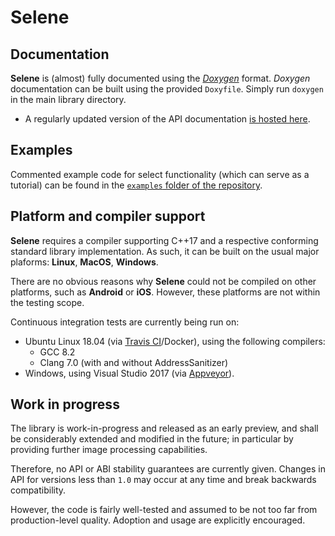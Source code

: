# Selene

## Documentation

**Selene** is (almost) fully documented using the [_Doxygen_](http://www.stack.nl/~dimitri/doxygen/) format.
_Doxygen_ documentation can be built using the provided `Doxyfile`.
Simply run `doxygen` in the main library directory.

* A regularly updated version of the API documentation [is hosted here](https://selene-lib.org/docs/).

## Examples

Commented example code for select functionality (which can serve as a tutorial) can be found in the
[`examples` folder of the repository](../examples).

## Platform and compiler support

**Selene** requires a compiler supporting C++17 and a respective conforming standard library implementation.
As such, it can be built on the usual major plaforms: **Linux**, **MacOS**, **Windows**.

There are no obvious reasons why **Selene** could not be compiled on other platforms, such as **Android** or **iOS**.
However, these platforms are not within the testing scope.

Continuous integration tests are currently being run on:
- Ubuntu Linux 18.04  (via [Travis CI](https://travis-ci.org/)/Docker), using the following compilers:
    - GCC 8.2
    - Clang 7.0 (with and without AddressSanitizer)
- Windows, using Visual Studio 2017 (via [Appveyor](https://www.appveyor.com/)).

## Work in progress

The library is work-in-progress and released as an early preview, and shall be considerably extended and modified in
the future; in particular by providing further image processing capabilities.

Therefore, no API or ABI stability guarantees are currently given.
Changes in API for versions less than `1.0` may occur at any time and break backwards compatibility.

However, the code is fairly well-tested and assumed to be not too far from production-level quality.
Adoption and usage are explicitly encouraged.

